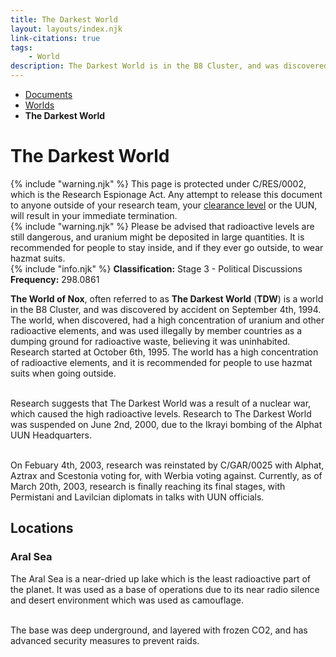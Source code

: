 ```yaml
---
title: The Darkest World
layout: layouts/index.njk
link-citations: true
tags:
    - World
description: The Darkest World is in the B8 Cluster, and was discovered by accident on September 4th, 1994
---
```

<nav class="text-sm breadcrumbs mb-5">
    <ul>
        <li><a href="/docs">Documents</a></li>
        <li><a href="/docs/world">Worlds</a></li>
        <li><b>The Darkest World</b></li>
    </ul>
</nav>
<div class="text-center"><h1>The Darkest World</h1></div>

<div class="grid gap-5 mb-5">
<div class="alert alert-error shadow-lg">
    <div>
        {% include "warning.njk" %}
        <span>
            This page is protected under C/RES/0002, which is the Research Espionage Act. Any attempt to release this document to anyone outside of your research team, your <a href="/docs/protocol/clearance" class="text-black">clearance level</a> or the UUN, will result in your immediate termination.
        </span>
    </div>
</div>

<div class="alert alert-warning shadow-lg">
    <div>
        {% include "warning.njk" %}
        <span>
            Please be advised that radioactive levels are still dangerous, and uranium might be deposited in large quantities. It is recommended for people to stay inside, and if they ever go outside, to wear hazmat suits. 
        </span>
    </div>
</div>

<div class="alert shadow-lg slate-color">
    <div>
        {% include "info.njk" %}
        <span>
            <b>Classification:</b> <span class="text-amber-400">Stage 3 - Political Discussions</span><br>
            <b>Frequency:</b> 298.0861
        </span>
    </div>
</div>
</div>

**The World of Nox**, often referred to as **The Darkest World** (**TDW**) is a world in the B8 Cluster, and was discovered by accident on September 4th, 1994. The world, when discovered, had a high concentration of uranium and other radioactive elements, and was used illegally by member countries as a dumping ground for radioactive waste, believing it was uninhabited. Research started at October 6th, 1995. The world has a high concentration of radioactive elements, and it is recommended for people to use hazmat suits when going outside.<br><br>

Research suggests that The Darkest World was a result of a nuclear war, which caused the high radioactive levels. Research to The Darkest World was suspended on June 2nd, 2000, due to the Ikrayi bombing of the Alphat UUN Headquarters.<br><br>

On Febuary 4th, 2003, research was reinstated by C/GAR/0025 with Alphat, Aztrax and Scestonia voting for, with Werbia voting against. Currently, as of March 20th, 2003, research is finally reaching its final stages, with Permistani and Lavilcian diplomats in talks with UUN officials.

## Locations

### Aral Sea
The Aral Sea is a near-dried up lake which is the least radioactive part of the planet. It was used as a base of operations due to its near radio silence and desert environment which was used as camouflage.<br><br>

The base was deep underground, and layered with frozen CO2, and has advanced security measures to prevent raids.